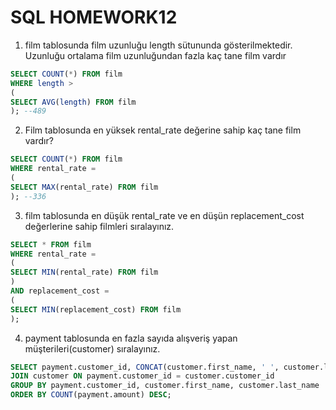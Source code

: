 # **SQL HOMEWORK12** 
1. film tablosunda film uzunluğu length sütununda gösterilmektedir. Uzunluğu ortalama film uzunluğundan fazla kaç tane film vardır
```SQL
SELECT COUNT(*) FROM film
WHERE length > 
(
SELECT AVG(length) FROM film
); --489
```
2. Film tablosunda en yüksek rental_rate değerine sahip kaç tane film vardır?
```SQL
SELECT COUNT(*) FROM film
WHERE rental_rate = 
(
SELECT MAX(rental_rate) FROM film
); --336
```
3. film tablosunda en düşük rental_rate ve en düşün replacement_cost değerlerine sahip filmleri sıralayınız.
```SQL
SELECT * FROM film
WHERE rental_rate =
(
SELECT MIN(rental_rate) FROM film
)
AND replacement_cost =
(
SELECT MIN(replacement_cost) FROM film
);
```
4. payment tablosunda en fazla sayıda alışveriş yapan müşterileri(customer) sıralayınız.
```SQL
SELECT payment.customer_id, CONCAT(customer.first_name, ' ', customer.last_name) AS "customer" FROM payment
JOIN customer ON payment.customer_id = customer.customer_id
GROUP BY payment.customer_id, customer.first_name, customer.last_name
ORDER BY COUNT(payment.amount) DESC;
```

